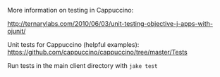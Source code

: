 More information on testing in Cappuccino:

http://ternarylabs.com/2010/06/03/unit-testing-objective-j-apps-with-ojunit/

Unit tests for Cappuccino (helpful examples):
https://github.com/cappuccino/cappuccino/tree/master/Tests

Run tests in the main client directory with `jake test`